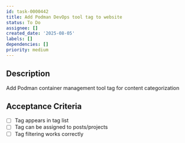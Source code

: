 ```yaml
---
id: task-0000442
title: Add Podman DevOps tool tag to website
status: To Do
assignee: []
created_date: '2025-08-05'
labels: []
dependencies: []
priority: medium
---
```


## Description

Add Podman container management tool tag for content categorization

## Acceptance Criteria

- [ ] Tag appears in tag list
- [ ] Tag can be assigned to posts/projects
- [ ] Tag filtering works correctly
